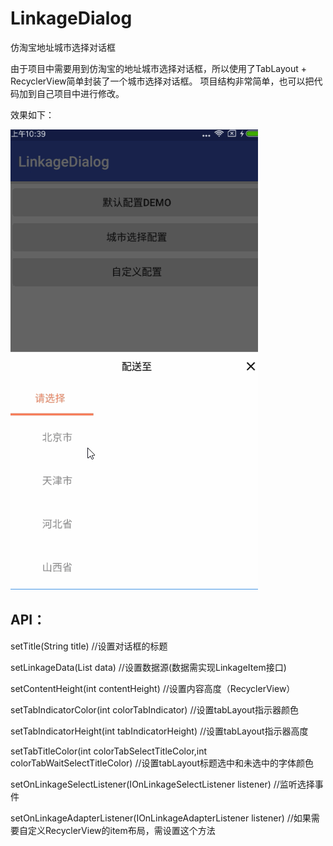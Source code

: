 # LinkageDialog
仿淘宝地址城市选择对话框

由于项目中需要用到仿淘宝的地址城市选择对话框，所以使用了TabLayout + RecyclerView简单封装了一个城市选择对话框。
项目结构非常简单，也可以把代码加到自己项目中进行修改。

效果如下：

![](https://github.com/apinIron/LinkageDialog/blob/master/frame.gif)

## API：

setTitle(String title) //设置对话框的标题

setLinkageData(List<LinkageItem> data) //设置数据源(数据需实现LinkageItem接口)

setContentHeight(int contentHeight)  //设置内容高度（RecyclerView）

setTabIndicatorColor(int colorTabIndicator)  //设置tabLayout指示器颜色

setTabIndicatorHeight(int tabIndicatorHeight)  //设置tabLayout指示器高度

setTabTitleColor(int colorTabSelectTitleColor,int colorTabWaitSelectTitleColor)  //设置tabLayout标题选中和未选中的字体颜色

setOnLinkageSelectListener(IOnLinkageSelectListener listener)   //监听选择事件

setOnLinkageAdapterListener(IOnLinkageAdapterListener listener)   //如果需要自定义RecyclerView的item布局，需设置这个方法
